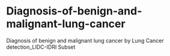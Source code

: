# Diagnosis-of-benign-and-malignant-lung-cancer
Diagnosis of benign and malignant lung cancer by  Lung Cancer detection_LIDC-IDRI Subset
